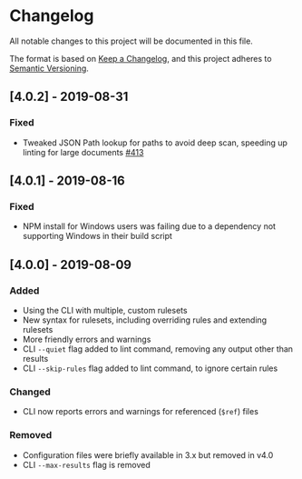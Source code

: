 # Changelog
All notable changes to this project will be documented in this file.

The format is based on [Keep a Changelog](https://keepachangelog.com/en/1.0.0/),
and this project adheres to [Semantic Versioning](https://semver.org/spec/v2.0.0.html).

## [4.0.2] - 2019-08-31
### Fixed
- Tweaked JSON Path lookup for paths to avoid deep scan, speeding up linting for large documents [#413](https://github.com/stoplightio/spectral/pull/413)

## [4.0.1] - 2019-08-16
### Fixed
- NPM install for Windows users was failing due to a dependency not supporting Windows in their build script

## [4.0.0] - 2019-08-09
### Added
- Using the CLI with multiple, custom rulesets
- New syntax for rulesets, including overriding rules and extending rulesets
- More friendly errors and warnings
- CLI `--quiet` flag added to lint command, removing any output other than results
- CLI `--skip-rules` flag added to lint command, to ignore certain rules

### Changed
- CLI now reports errors and warnings for referenced (`$ref`) files

### Removed
- Configuration files were briefly available in 3.x but removed in v4.0
- CLI `--max-results` flag is removed
